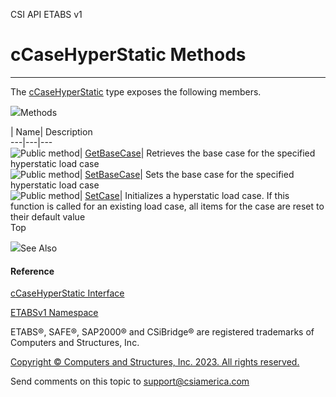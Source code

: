 ﻿

CSI API ETABS v1

# cCaseHyperStatic Methods  
  
---  
  
The [cCaseHyperStatic](f550a21c-b27f-8121-5418-6bfad8689ffe.htm) type exposes
the following members.

![](../icons/SectionExpanded.png)Methods

| Name| Description  
---|---|---  
![Public method](../icons/pubmethod.gif)|
[GetBaseCase](da31904b-424f-4a57-2cfd-3465ca822ee3.htm)|  Retrieves the base
case for the specified hyperstatic load case  
![Public method](../icons/pubmethod.gif)|
[SetBaseCase](60a20576-f92f-9abc-0a4f-30fb1fcd3bdb.htm)|  Sets the base case
for the specified hyperstatic load case  
![Public method](../icons/pubmethod.gif)|
[SetCase](803f0e60-1c9a-46b6-9e62-b38133b8d45f.htm)|  Initializes a
hyperstatic load case. If this function is called for an existing load case,
all items for the case are reset to their default value  
Top

![](../icons/SectionExpanded.png)See Also

#### Reference

[cCaseHyperStatic Interface](f550a21c-b27f-8121-5418-6bfad8689ffe.htm)

[ETABSv1 Namespace](2780f1b8-2033-5289-2298-1cdb2a7508d9.htm)

ETABS®, SAFE®, SAP2000® and CSiBridge® are registered trademarks of Computers
and Structures, Inc.  

[Copyright © Computers and Structures, Inc. 2023. All rights
reserved.](http://www.csiamerica.com)

Send comments on this topic to
[support@csiamerica.com](mailto:support%40csiamerica.com?Subject=CSI%20API%20ETABS%20v1)


